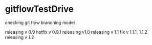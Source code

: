 # gitflowTestDrive
checking git flow branching model


releasing v 0.9
hotfix v 0.9.1
releasing v1.0
releasing v 1.1
    fix v 1.1.1, 1.1.2
releasing v 1.2